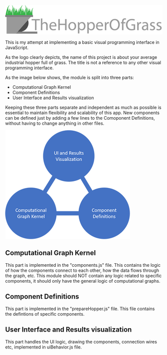 ![Logo and Title](TheHopperOfGrass.png)

This is my attempt at implementing a basic visual programming interface in JavaScript.

As the logo clearly depicts, the name of this project is about your average industrial 
hopper full of grass. The title is not a reference to any other visual programming 
interface.

As the image below shows, the module is split into three parts:
* Computational Graph Kernel
* Component Definitions
* User Interface and Results visualization

Keeping these three parts separate and independent as much as possible is essential to
maintain flexibility and scalability of this app. New components can be defined just by
adding a few lines to the Comoponent Definitions, without having to change anything in
other files.

![Architecture](hopperArch.png)

## Computational Graph Kernel
This part is implemented in the "components.js" file. This contains the logic of how the
components connect to each other, how the data flows through the graph, etc. This module
should NOT contain any logic related to specific components, it should only have the general
logic of computational graphs.

## Component Definitions
This part is implemented in the "prepareHopper.js" file. This file contains the defintions of
specific components.

## User Interface and Results visualization
This part handles the UI logic, drawing the components, connection wires etc, implemented in 
uiBehavior.js file.